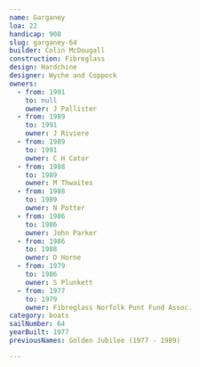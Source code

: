 ```yaml
---
name: Garganey
loa: 22
handicap: 908
slug: garganey-64
builder: Colin McDougall
construction: Fibreglass
design: Hardchine
designer: Wyche and Coppock
owners:
  - from: 1991
    to: null
    owner: J Pallister
  - from: 1989
    to: 1991
    owner: J Riviere
  - from: 1989
    to: 1991
    owner: C H Cator
  - from: 1988
    to: 1989
    owner: M Thwaites
  - from: 1988
    to: 1989
    owner: N Potter
  - from: 1986
    to: 1986
    owner: John Parker
  - from: 1986
    to: 1988
    owner: D Horne
  - from: 1979
    to: 1986
    owner: S Plunkett
  - from: 1977
    to: 1979
    owner: Fibreglass Norfolk Punt Fund Assoc.
category: boats
sailNumber: 64
yearBuilt: 1977
previousNames: Golden Jubilee (1977 - 1989)

---
```


